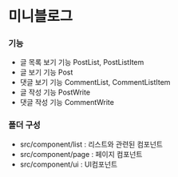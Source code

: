 # 미니블로그
### 기능
- 글 목록 보기 기능
  PostList, PostListItem
- 글 보기 기능
  Post
- 댓글 보기 기능
  CommentList, CommentListItem
- 글 작성 기능
  PostWrite
- 댓글 작성 기능
  CommentWrite

### 폴더 구성
- src/component/list : 리스트와 관련된 컴포넌트
- src/component/page : 페이지 컴포넌트
- src/component/ui : UI컴포넌트
